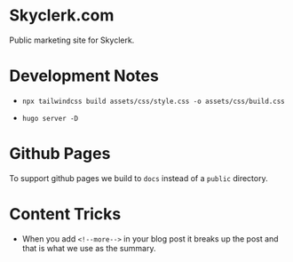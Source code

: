 # Skyclerk.com

Public marketing site for Skyclerk.

# Development Notes

* `npx tailwindcss build assets/css/style.css -o assets/css/build.css`

* `hugo server -D`


# Github Pages

To support github pages we build to `docs` instead of a `public` directory.


# Content Tricks

* When you add `<!--more-->` in your blog post it breaks up the post and that is what we use as the summary.
